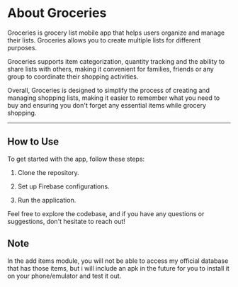# About Groceries

Groceries is grocery list mobile app that helps users organize and manage their
lists. Groceries allows you to create multiple lists for different purposes.

Groceries supports item categorization, quantity tracking and the ability to 
share lists with others, making it convenient for families, friends or any group 
to coordinate their shopping activities.

Overall, Groceries is designed to simplify the process of creating and managing 
shopping lists, making it easier to remember what you need to buy and ensuring
you don't forget any essential items while grocery shopping.

---

## How to Use

To get started with the app, follow these steps:

1. Clone the repository.
   
2. Set up Firebase configurations.
   
3. Run the application.

Feel free to explore the codebase, and if you have any questions or suggestions, don't hesitate to reach out!

## Note
In the add items module, you will not be able to access my official database that has those items, but i will include an apk in the future for you to install it on your phone/emulator and test it out.
